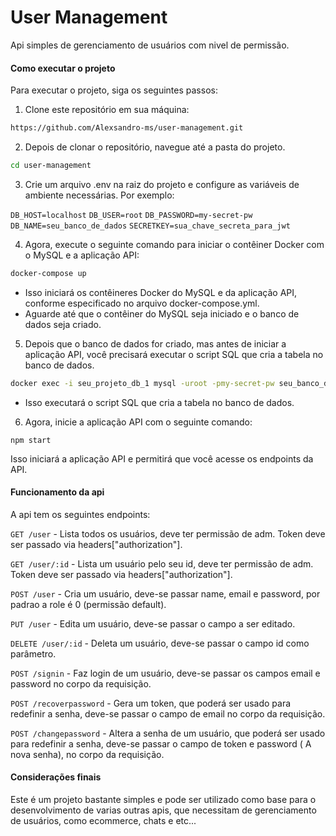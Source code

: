 # User Management
Api simples de gerenciamento de usuários com nivel de permissão.

#### Como executar o projeto
Para executar o projeto, siga os seguintes passos:

1. Clone este repositório em sua máquina:

```bash
https://github.com/Alexsandro-ms/user-management.git
```

2. Depois de clonar o repositório, navegue até a pasta do projeto.

```bash
cd user-management
```

3. Crie um arquivo .env na raiz do projeto e configure as variáveis de ambiente necessárias. Por exemplo:

`DB_HOST=localhost`
`DB_USER=root`
`DB_PASSWORD=my-secret-pw`
`DB_NAME=seu_banco_de_dados`
`SECRETKEY=sua_chave_secreta_para_jwt`

4. Agora, execute o seguinte comando para iniciar o contêiner Docker com o MySQL e a aplicação API:

```bash
docker-compose up
```

- Isso iniciará os contêineres Docker do MySQL e da aplicação API, conforme especificado no arquivo docker-compose.yml.
- Aguarde até que o contêiner do MySQL seja iniciado e o banco de dados seja criado.

5. Depois que o banco de dados for criado, mas antes de iniciar a aplicação API, você precisará executar o script SQL que cria a tabela no banco de dados.

```bash
docker exec -i seu_projeto_db_1 mysql -uroot -pmy-secret-pw seu_banco_de_dados < ./scripts/create-tables.sql
```

- Isso executará o script SQL que cria a tabela no banco de dados.

6. Agora, inicie a aplicação API com o seguinte comando:
```
npm start
```

Isso iniciará a aplicação API e permitirá que você acesse os endpoints da API.

#### Funcionamento da api

A api tem os seguintes endpoints:

`GET /user` - Lista todos os usuários, deve ter permissão de adm. Token deve ser passado via headers["authorization"].

`GET /user/:id` - Lista um usuário pelo seu id, deve ter permissão de adm. Token deve ser passado via headers["authorization"].

`POST /user` - Cria um usuário, deve-se passar name, email e password, por padrao a role é 0 (permissão default).

`PUT /user` - Edita um usuário, deve-se passar o campo a ser editado.

`DELETE /user/:id` - Deleta um usuário, deve-se passar o campo id como parâmetro.

`POST /signin` - Faz login de um usuário, deve-se passar os campos email e password no corpo da requisição.

`POST /recoverpassword` - Gera um token, que poderá ser usado para redefinir a senha, deve-se passar o campo de email no corpo da requisição.

`POST /changepassword` - Altera a senha de um usuário, que poderá ser usado para redefinir a senha, deve-se passar o campo de token e password ( A nova senha), no corpo da requisição.

#### Considerações finais

Este é um projeto bastante simples e pode ser utilizado como base para o desenvolvimento de varias outras apis, que necessitam de gerenciamento de usuários, como ecommerce, chats e etc...
